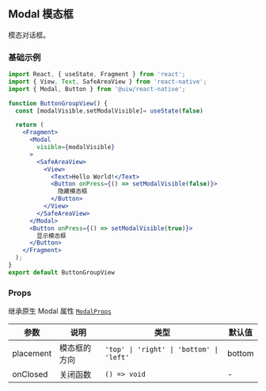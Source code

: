 Modal 模态框
---

模态对话框。

<!-- ![](https://user-images.githubusercontent.com/66067296/139399162-48bcc944-ad6d-424c-bca8-2d4e0fc1a764.gif) -->
<!--rehype:style=zoom: 33%;float: right; margin-left: 15px;-->

### 基础示例

```jsx  mdx:preview
import React, { useState, Fragment } from 'react';
import { View, Text, SafeAreaView } from 'react-native';
import { Modal, Button } from '@uiw/react-native';

function ButtonGroupView() {
  const [modalVisible,setModalVisible]= useState(false)

  return (
    <Fragment>
      <Modal
        visible={modalVisible}
      >
        <SafeAreaView>
          <View>
            <Text>Hello World!</Text>
            <Button onPress={() => setModalVisible(false)}>
              隐藏模态框
            </Button>
          </View>
        </SafeAreaView>
      </Modal>
      <Button onPress={() => setModalVisible(true)}>
        显示模态框
      </Button>
    </Fragment>
  );
}
export default ButtonGroupView
```

### Props

继承原生 Modal 属性 [`ModalProps`](https://facebook.github.io/react-native/docs/modal.html#props)

| 参数 | 说明 | 类型 | 默认值 |
|------|------|-----|------|
| placement | 模态框的方向 | `'top' \| 'right' \| 'bottom' \| 'left'` | bottom |
| onClosed | 关闭函数 | `() => void` | - |


